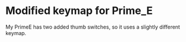 # Modified keymap for Prime_E
My PrimeE has two added thumb switches, so it uses a slightly different keymap. 